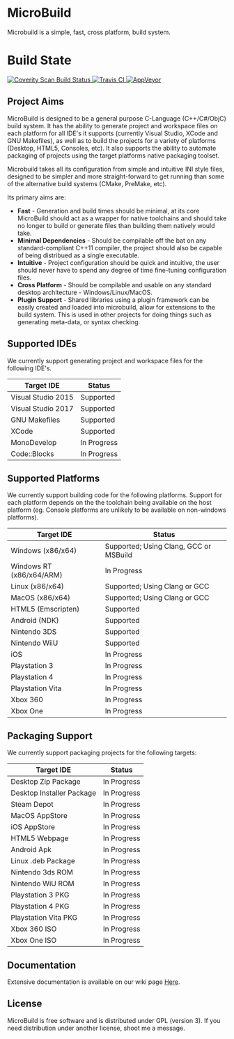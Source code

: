 # MicroBuild
Microbuild is a simple, fast, cross platform, build system.

# Build State
<a href="https://scan.coverity.com/projects/tleonarduk-microbuild">
  <img alt="Coverity Scan Build Status"
       src="https://scan.coverity.com/projects/9720/badge.svg?flat=1"/>
</a>
<a href="https://travis-ci.org/TLeonardUK/MicroBuild">
  <img alt="Travis CI"
       src="https://travis-ci.org/TLeonardUK/MicroBuild.svg?branch=master"/>
</a>
<a href="https://ci.appveyor.com/project/TLeonardUK/microbuild">
  <img alt="AppVeyor"
       src="https://ci.appveyor.com/api/projects/status/dufpylwdhvinr7m7?svg=true"/>
</a>

## Project Aims
MicroBuild is designed to be a general purpose C-Language (C++/C#/ObjC) build system. It has the ability to generate project and workspace files on each platform for all IDE's it supports (currently Visual Studio, XCode and GNU Makefiles), as well as to build the projects for a variety of platforms (Desktop, HTML5, Consoles, etc). It also supports the ability to automate packaging of projects using the target platforms native packaging toolset.

Microbuild takes all its configuration from simple and intuitive INI style files, designed to be simpler and more straight-forward to get running than some of the alternative build systems (CMake, PreMake, etc).

Its primary aims are:

+ __Fast__ - Generation and build times should be minimal, at its core MicroBuild should act as a wrapper for native toolchains and should take no longer to build or generate files than building them natively would take.
+ __Minimal Dependencies__ - Should be compilable off the bat on any standard-compliant C++11 compiler, the project should also be capable of being distribued as a single executable.
+ __Intuitive__ - Project configuration should be quick and intuitive, the user should never have to spend any degree of time fine-tuning configuration files.
+ __Cross Platform__ - Should be compilable and usable on any standard desktop architecture - Windows/Linux/MacOS.
+ __Plugin Support__ - Shared libraries using a plugin framework can be easily created and loaded into microbuild, allow for extensions to the build system. This is used in other projects for doing things such as generating meta-data, or syntax checking.

## Supported IDEs
We currently support generating project and workspace files for the following IDE's.

| Target IDE             | Status          |
| ---------------------- | --------------- |
| Visual Studio 2015     | Supported       |
| Visual Studio 2017     | Supported       |
| GNU Makefiles          | Supported       |
| XCode                  | Supported       |
| MonoDevelop            | In Progress     |
| Code::Blocks           | In Progress     |

## Supported Platforms
We currently support building code for the following platforms. Support for each platform depends on the the toolchain being available on the host platform (eg. Console platforms are unlikely to be available on non-windows platforms).

| Target IDE               | Status                                       |
| ------------------------ | -------------------------------------------- |
| Windows (x86/x64)        | Supported; Using Clang, GCC or MSBuild       |
| Windows RT (x86/x64/ARM) | In Progress                                  |
| Linux (x86/x64)          | Supported; Using Clang or GCC                |
| MacOS (x86/x64)          | Supported; Using Clang or GCC                |
| HTML5 (Emscripten)       | Supported                                    |
| Android (NDK)            | Supported                                    |
| Nintendo 3DS             | Supported                                    |
| Nintendo WiiU            | Supported                                    |
| iOS                      | In Progress                                  |
| Playstation 3            | In Progress                                  |
| Playstation 4            | In Progress                                  |
| Playstation Vita         | In Progress                                  |
| Xbox 360                 | In Progress                                  |
| Xbox One                 | In Progress                                  |

## Packaging Support
We currently support packaging projects for the following targets:

| Target IDE                 | Status                                       |
| -------------------------- | -------------------------------------------- |
| Desktop Zip Package        | In Progress                                  |
| Desktop Installer Package  | In Progress                                  |
| Steam Depot                | In Progress                                  |
| MacOS AppStore             | In Progress                                  |
| iOS AppStore               | In Progress                                  |
| HTML5 Webpage              | In Progress                                  |
| Android Apk                | In Progress                                  |
| Linux .deb Package         | In Progress                                  |
| Nintendo 3ds ROM           | In Progress                                  |
| Nintendo WiU ROM           | In Progress                                  |
| Playstation 3 PKG          | In Progress                                  |
| Playstation 4 PKG          | In Progress                                  |
| Playstation Vita PKG       | In Progress                                  |
| Xbox 360 ISO               | In Progress                                  |
| Xbox One ISO               | In Progress                                  |

## Documentation
Extensive documentation is available on our wiki page <a href="https://github.com/TLeonardUK/MicroBuild/wiki">Here</a>.

## License
MicroBuild is free software and is distributed under GPL (version 3). If you need distribution under another license, shoot me a message.
